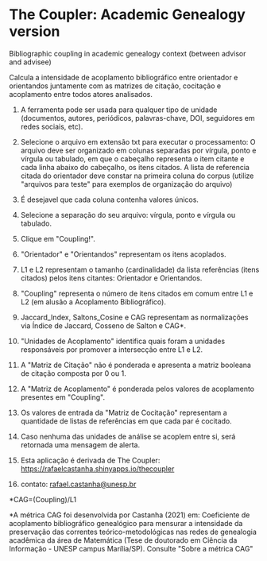 # The Coupler: Academic Genealogy version
Bibliographic coupling in academic genealogy context (between advisor and advisee)

Calcula a intensidade de acoplamento bibliográfico entre orientador e orientandos juntamente com as matrizes de citação, cocitação e acoplamento entre todos atores analisados. 

1) A ferramenta pode ser usada para qualquer tipo de unidade (documentos, autores, periódicos, palavras-chave, DOI, seguidores em redes sociais, etc).

2) Selecione o arquivo em extensão txt para executar o processamento: O arquivo deve ser organizado em colunas separadas por vírgula, ponto e vírgula ou tabulado, em que o cabeçalho representa o item citante e cada linha abaixo do cabeçalho, os itens citados. A lista de referencia citada do orientador deve constar na primeira coluna do corpus (utilize "arquivos para teste" para exemplos de organização do arquivo)

3) É desejavel que cada coluna contenha valores únicos.

3) Selecione a separação do seu arquivo: vírgula, ponto e vírgula ou tabulado.

4) Clique em "Coupling!".

5) "Orientador" e "Orientandos" representam os itens acoplados.

6) L1 e L2 representam o tamanho (cardinalidade) da lista referências (itens citados) pelos itens citantes: Orientador e Orientandos.

7) "Coupling" representa o número de itens citados em comum entre L1 e L2 (em alusão a Acoplamento Bibliográfico).

8) Jaccard_Index, Saltons_Cosine e CAG representam as normalizações via Índice de Jaccard, Cosseno de Salton e CAG*.

9) "Unidades de Acoplamento" identifica quais foram a unidades responsáveis por promover a intersecção entre L1 e L2.

10) A "Matriz de Citação" não é ponderada e apresenta a matriz booleana de citação composta por 0 ou 1.

11) A "Matriz de Acoplamento" é ponderada pelos valores de acoplamento presentes em "Coupling".

12) Os valores de entrada da "Matriz de Cocitação" representam a quantidade de listas de referências em que cada par é cocitado.

13) Caso nenhuma das unidades de análise se acoplem entre si, será retornada uma mensagem de alerta.

14) Esta aplicação é derivada de The Coupler: https://rafaelcastanha.shinyapps.io/thecoupler

15) contato: rafael.castanha@unesp.br

*CAG=(Coupling)/L1

*A métrica CAG foi desenvolvida por Castanha (2021) em: Coeficiente de acoplamento bibliográfico genealógico para mensurar a intensidade da preservação das correntes teórico-metodológicas nas redes de genealogia acadêmica da área de Matemática (Tese de doutorado em Ciência da Informação - UNESP campus Marília/SP). Consulte "Sobre a métrica CAG"
